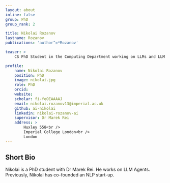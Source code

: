 ```yaml
---
layout: about
inline: false
group: PhD
group_rank: 2

title: Nikolai Rozanov
lastname: Rozanov
publications: 'author^=*Rozanov'

teaser: >
    CS PhD Student in the Computing Department working on LLMs and LLM Agents.

profile:
    name: Nikolai Rozanov
    position: PhD
    image: nikolai.jpg
    role: PhD
    orcid: 
    website: 
    scholar: fi-feOEAAAAJ
    email: nikolai.rozanov13@imperial.ac.uk
    github: ai-nikolai
    linkedin: nikolai-rozanov-ai
    supervisor: Dr Marek Rei
    address: >
        Huxley 558<br />
        Imperial College London<br />
        London
---
```



## Short Bio

Nikolai is a PhD student with Dr Marek Rei. He works on LLM Agents. Previously, Nikolai has co-founded an NLP start-up.

